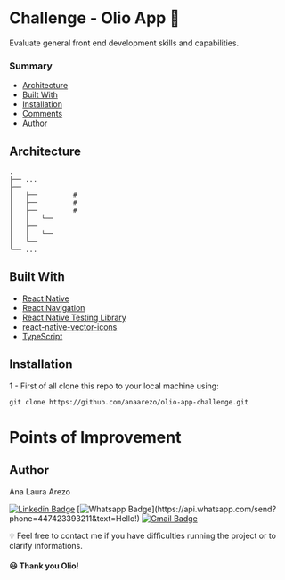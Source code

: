 # Challenge - Olio App 🌱

Evaluate general front end development skills and capabilities.

### Summary

- [Architecture](#architecture)
- [Built With](#built-with)
- [Installation](#installation)
- [Comments](#comments)
- [Author](#author)

## Architecture

    .
    ├── ...
    ├──
    │   ├──         #
    │   ├──         #
    │   ├──         #
    │   │   └──
    │   ├──
    │   │   └──
    │   └──
    └── ...

## Built With

- [React Native](https://reactnative.dev/)
- [React Navigation](https://reactnavigation.org/)
- [React Native Testing Library](https://callstack.github.io/react-native-testing-library/)
- [react-native-vector-icons](https://github.com/oblador/react-native-vector-icons)
- [TypeScript]()

## Installation

1 - First of all clone this repo to your local machine using:

```shell
git clone https://github.com/anaarezo/olio-app-challenge.git
```

# Points of Improvement

## Author

Ana Laura Arezo

[![Linkedin Badge](https://img.shields.io/badge/-LinkedIn-blue?style=flat-square&logo=Linkedin&logoColor=white&link=https://www.linkedin.com/in/anaarezo//)](https://www.linkedin.com/in/anaarezo/)
[![Whatsapp Badge](https://img.shields.io/badge/-Whatsapp-4CA143?style=flat-square&labelColor=4CA143&logo=whatsapp&logoColor=white&link=https://api.whatsapp.com/send?phone=447423393211&text=Hello!)](https://api.whatsapp.com/send?phone=447423393211&text=Hello!)
[![Gmail Badge](https://img.shields.io/badge/-Gmail-c14438?style=flat-square&logo=Gmail&logoColor=white&link=mailto:laura.arezo@gmail.com)](mailto:laura.arezo@gmail.com)

💡 Feel free to contact me if you have difficulties running the project or to clarify informations.

#### 😃 Thank you Olio!
